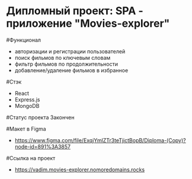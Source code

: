 # Дипломный проект:  SPA - приложение "Movies-explorer"

#Функционал
- авторизации и регистрации пользователей
- поиск фильмов по ключевым словам
- фильтр фильмов по продолжительности
- добавление/удаление фильмов в избранное

#Стэк
- React
- Express.js
- MongoDB

#Статус проекта
Закончен

#Макет в Figma 
- https://www.figma.com/file/ExqjYmlZTr3teTjictBopB/Diploma-(Copy)?node-id=891%3A3857

#Ссылка на проект
 - https://vadim.movies-explorer.nomoredomains.rocks

